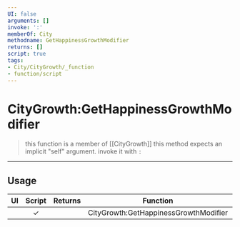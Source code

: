 ```yaml
---
UI: false
arguments: []
invoke: ':'
memberOf: City
methodname: GetHappinessGrowthModifier
returns: []
script: true
tags:
- City/CityGrowth/_function
- function/script
---
```

# CityGrowth:GetHappinessGrowthModifier
> this function is a member of [[CityGrowth]]
> this method expects an implicit "self" argument. invoke it with `:`
-----
## Usage
|  UI | Script | Returns | Function | Arguments |
|:---:|:------:|-------:|:--------:|:---------|
| |✓||CityGrowth:GetHappinessGrowthModifier||
